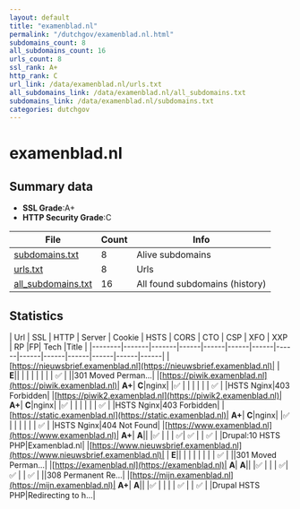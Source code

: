 ```yaml
---
layout: default
title: "examenblad.nl"
permalink: "/dutchgov/examenblad.nl.html"
subdomains_count: 8
all_subdomains_count: 16
urls_count: 8
ssl_rank: A+
http_rank: C
url_link: /data/examenblad.nl/urls.txt
all_subdomains_link: /data/examenblad.nl/all_subdomains.txt
subdomains_link: /data/examenblad.nl/subdomains.txt
categories: dutchgov
---
```



# examenblad.nl
## Summary data


 - **SSL Grade**:A+
 - **HTTP Security Grade**:C


| File       | Count | Info |
|------------|-------|------|
|[subdomains.txt](/data/examenblad.nl/subdomains.txt)|8|Alive subdomains|
|[urls.txt](/data/examenblad.nl/urls.txt)|8|Urls|
|[all_subdomains.txt](/data/examenblad.nl/all_subdomains.txt)|16|All found subdomains (history)|


## Statistics


| Url | SSL | HTTP | Server | Cookie | HSTS | CORS | CTO | CSP | XFO | XXP | RP |FP| Tech |Title |
|--------|-------|-------|------|------|------|------|------|------|------|------|------|------|------|
|[https://nieuwsbrief.examenblad.nl](https://nieuwsbrief.examenblad.nl)| | **E**|| | | | | | | | :white_check_mark: | ||301 Moved Perman...|
|[https://piwik.examenblad.nl](https://piwik.examenblad.nl)| **A+**| **C**|nginx| |:white_check_mark: | | | | | | :white_check_mark: | |HSTS Nginx|403 Forbidden|
|[https://piwik2.examenblad.nl](https://piwik2.examenblad.nl)| **A+**| **C**|nginx| |:white_check_mark: | | | | | | :white_check_mark: | |HSTS Nginx|403 Forbidden|
|[https://static.examenblad.nl](https://static.examenblad.nl)| **A+**| **C**|nginx| |:white_check_mark: | | | | | | :white_check_mark: | |HSTS Nginx|404 Not Found|
|[https://www.examenblad.nl](https://www.examenblad.nl)| **A+**| **A**|| |:white_check_mark: | | | :white_check_mark:| :white_check_mark: | | :white_check_mark: | |Drupal:10 HSTS PHP|Examenblad.nl|
|[https://www.nieuwsbrief.examenblad.nl](https://www.nieuwsbrief.examenblad.nl)| | **E**|| | | | | | | | :white_check_mark: | ||301 Moved Perman...|
|[https://examenblad.nl](https://examenblad.nl)| **A**| **A**|| |:white_check_mark: | | | :white_check_mark:| :white_check_mark: | | :white_check_mark: | ||308 Permanent Re...|
|[https://mijn.examenblad.nl](https://mijn.examenblad.nl)| **A+**| **A**|| |:white_check_mark: | | | | :white_check_mark: | | :white_check_mark: | |Drupal HSTS PHP|Redirecting to h...|
